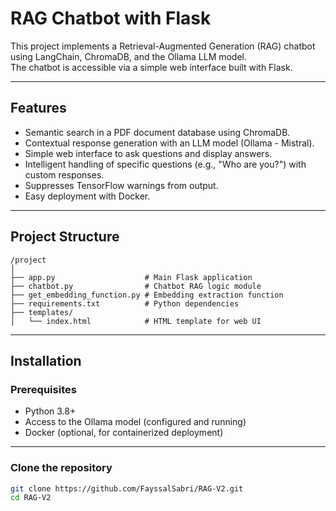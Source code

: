 # RAG Chatbot with Flask

This project implements a Retrieval-Augmented Generation (RAG) chatbot using LangChain, ChromaDB, and the Ollama LLM model.  
The chatbot is accessible via a simple web interface built with Flask.

---

## Features

- Semantic search in a PDF document database using ChromaDB.  
- Contextual response generation with an LLM model (Ollama - Mistral).  
- Simple web interface to ask questions and display answers.  
- Intelligent handling of specific questions (e.g., "Who are you?") with custom responses.  
- Suppresses TensorFlow warnings from output.  
- Easy deployment with Docker.

---

## Project Structure
```
/project
│
├── app.py                    # Main Flask application
├── chatbot.py                # Chatbot RAG logic module
├── get_embedding_function.py # Embedding extraction function
├── requirements.txt          # Python dependencies
├── templates/
│   └── index.html            # HTML template for web UI
```

---

## Installation

### Prerequisites

- Python 3.8+  
- Access to the Ollama model (configured and running)  
- Docker (optional, for containerized deployment)

---

### Clone the repository

```bash
git clone https://github.com/FayssalSabri/RAG-V2.git
cd RAG-V2


